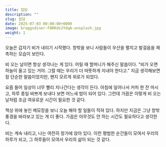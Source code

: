 ```yaml
---
title: 잡담
description: ""
slug: 잡담
date: 2025-07-03 00:00:00+0000
image: braggsdiner-F8RKds2YdqA-unsplash.jpg
weight: 1
---
```


오늘은 갑자기 비가 내리기 시작했다. 창밖을 보니 사람들이 우산을 펼치고 발걸음을 재촉하는 모습이 보인다. 

비 오는 날이면 항상 생각나는 게 있다. 어릴 때 할머니가 해주신 말씀이다. "비가 오면 하늘이 울고 있는 거야. 그럴 때는 우리가 더 따뜻하게 지내야 한다고." 지금 생각해보면 참 단순한 말씀이었지만, 왠지 모르게 위로가 되었다.

요즘 들어 일상이 너무 빨리 지나간다는 생각이 든다. 아침에 일어나서 커피 한 잔 마시고, 하루 종일 바쁘게 보내다 보면 어느새 밤이 되어 있다. 그런데 가끔은 이렇게 비 오는 날처럼 조금 여유로운 시간이 필요한 것 같다.

책상 위에 놓인 메모장을 보니 오늘 해야 할 일들이 적혀 있다. 하지만 지금은 그냥 창밖 풍경을 바라보고 있는 게 더 좋다. 가끔은 아무것도 안 하는 시간도 필요하다고 생각한다. 

비는 계속 내리고, 나는 여전히 창가에 앉아 있다. 이런 평범한 순간들이 모여서 우리의 하루가 되고, 그 하루들이 모여서 우리의 삶이 되는 것 같다.